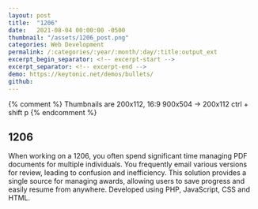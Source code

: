 ```yaml
---
layout: post
title:  "1206"
date:   2021-08-04 00:00:00 -0500
thumbnail: "/assets/1206_post.png"
categories: Web Development
permalink: /:categories/:year/:month/:day/:title:output_ext
excerpt_begin_separator: <!-- excerpt-start -->
excerpt_separator: <!-- excerpt-end -->
demo: https://keytonic.net/demos/bullets/
github:
---
```

{% comment %} 
    Thumbnails are 200x112, 16:9
    900x504 -> 200x112 ctrl + shift p
{% endcomment %}

## 1206
<!-- excerpt-start -->
When working on a 1206, you often spend significant time managing PDF documents for multiple individuals. You frequently email various versions for review, leading to confusion and inefficiency. This solution provides a single source for managing awards, allowing users to save progress and easily resume from anywhere. Developed using PHP, JavaScript, CSS and HTML.<!-- excerpt-end -->
